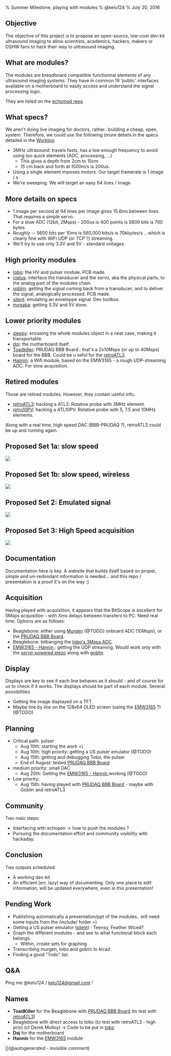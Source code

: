 % Summer Milestone, playing with modules
% @kelu124
% July 20, 2016

## Objective

The objective of this project is to propose an open-source, low-cost dev-kit ultrasound imaging  to allow scientists, academics, hackers, makers or OSHW fans to hack their way to ultrasound imaging.

## What are modules?

The modules are breadboard compatible functionnal elements of any ultrasound imaging systems. They have in common 19 'public' interfaces available on a motherboard to easily access and understand the signal processing logic.

They are listed on the [echomod repo](https://github.com/kelu124/echomods/)

## What specs?

We aren't doing live imaging for doctors, rather.. building a cheap, open, system. Therefore, we could use the following (more details in the specs detailed in the [Worklog](https://github.com/kelu124/echomods/blob/master/Worklog.md):

* 3MHz ultrasound: travels fasts, has a low enough frequency to avoid using too quick elements (ADC, processing, ...)
     * This gives a depth from 2cm to 15cm.
     * 15 cm back and forth at 1500m/s is 200us.
* Using a single element imposes motors. Our target framerate is 1 image / s
* We're sweeping. We will target an easy 64 lines / image

## More details on specs

* 1 image per second at 64 lines per image gives 15.6ms between lines. That requires a simple servo.
* For a slow ADC (12bit, 2Msps) - 200us is 400 points is 5600 bits is 700 bytes.
* Roughly -- 5600 bits per 10ms is 560,000 bits/s is 70kbytes/s .. which is clearly fine with WiFi UDP (or TCP ?) streaming.
* We'll try to use only 3.3V and 5V - standard voltages.

## High priority modules

* [tobo](https://github.com/kelu124/echomods/tree/master/tobo): the HV and pulser module. PCB made.
* [cletus](https://github.com/kelu124/echomods/tree/master/cletus): interface the transducer and the servo, aka the physical parts, to the analog part of the modules chain.
* [goblin](https://github.com/kelu124/echomods/tree/master/goblin): getting the signal coming back from a transducer, and to deliver the signal, analogically processed. PCB made.
* [silent](https://github.com/kelu124/echomods/tree/master/silent): emulating an enveloppe signal. Dev toolbox.
* [mogaba](https://github.com/kelu124/echomods/tree/master/mogaba): getting 3.3V and 5V done.

## Lower priority modules

* [sleepy](https://github.com/kelu124/echomods/tree/master/sleepy): encasing the whole modules object in a neat case, making it transportable.
* [doj](https://github.com/kelu124/echomods/tree/master/doj): the motherboard itself.
* [Toadkiller](https://github.com/kelu124/echomods/tree/master/toadkiller): PRUDAQ BBB Board : that's a 2x10Msps (or up to 40Msps) board for the BBB. Could be u	seful for the [retroATL3](https://github.com/kelu124/echomods/tree/master/retroATL3).
* [Hannin](https://github.com/kelu124/echomods/tree/master/hannin): a Wifi module, based on the EMW3165 - a rough UDP-streaming ADC. For slow acquisition.

## Retired modules

Those are retired modules. However, they contain useful info.

* [retroATL3](https://github.com/kelu124/echomods/tree/master/retroATL3): hacking a ATL3. Rotative probe with 3MHz element.
* [retro10PV](https://github.com/kelu124/echomods/tree/master/retro10PV): hacking a ATL10PV. Rotative probe with 5, 7.5 and 10MHz elements.

Along with a real time, high speed DAC (BBB-PRUDAQ ?), retroATL3 could be up and running again.

## Proposed Set 1a: slow speed

![](https://raw.githubusercontent.com/kelu124/echomods/master/include/sets/basic.png)

## Proposed Set 1b: slow speed, wireless

![](https://raw.githubusercontent.com/kelu124/echomods/master/include/sets/wifi-dev-kit.png)

## Proposed Set 2: Emulated signal

![](https://raw.githubusercontent.com/kelu124/echomods/master/include/sets/emulated.png)

## Proposed Set 3: High Speed acquisition 

![](https://raw.githubusercontent.com/kelu124/echomods/master/include/sets/highspeed.png)

## Documentation

Documentation here is key. A website that builds itself based on proper, simple and un-redondant information is needed... and this repo / presentation is a proof it's on the way ;)

## Acquisition

Having played with acquisition, it appears that the BitScope is excellent for 5Msps acquisition - with Xms delays between transfers to PC. Need real time. Options are as follows:

* Beaglebone: either using [Murgen](https://github.com/kelu124/murgen-dev-kit/) (@TODO) onboard ADC (10Msps), or the [PRUDAQ BBB Board](https://github.com/kelu124/echomods/tree/master/toadkiller).
* Beaglebone: bitbanging the [tobo's 3Msps ADC](https://github.com/kelu124/echomods/tree/master/tobo).
* [EMW3165 - Hannin ](https://github.com/kelu124/echomods/tree/master/hannin): getting the UDP streaming. Would work only with the [servo-powered piezo](https://github.com/kelu124/echomods/tree/master/cletus) along with [goblin](https://github.com/kelu124/echomods/tree/master/goblin).

## Display

Displays are key to see if each line behaves as it should - and of course for us to check if it works. The displays should be part of each module. Several possibilities

* Getting the image displayed on a TFT
* Maybe line by line on the 128x64 OLED screen (using the [EMW3165](https://github.com/kelu124/echomods/tree/master/hannin) ?) (@TODO)

## Planning

* Critical path: pulser
    * Aug 10th: starting the work =)
    * Aug 10th: high priority: getting a US pulser emulator (@TODO)
    * Aug 15th: getting and debugging Tobo, the pulser
    * End of August: tested [PRUDAQ BBB Board](https://github.com/kelu124/echomods/tree/master/toadkiller)
* medium priority: small DAC
    * Aug 20th: Getting the [EMW3165 - Hannin ](https://github.com/kelu124/echomods/tree/master/hannin) working (@TODO)
* Low priority: 
     * Aug 15th: having played with [PRUDAQ BBB Board](https://github.com/kelu124/echomods/tree/master/toadkiller) - maybe with Goblin and retroATL3

## Community

Two main steps:

* Interfacing with echopen -> how to push the modules ?
* Pursuing the documentation effort and community visibility with hackaday.

## Conclusion

Two outputs scheduled:

* A working dev-kit
* An efficient (err, lazy) way of documenting. Only one place to edit information, will be updated everywhere, even in this presentation!

## Pending Work

* Publishing automatically a presentation/ppt of the modules.. will need some inputs from the /include/ folder =)
* Getting a US pulser emulator ([silent](https://github.com/kelu124/echomods/tree/master/silent)) : Teensy, Feather Wiced?
* Graph the different modules - and see to what functional block each belongs
     * Within, create sets for graphing
* Transcribing murgen, tobo and goblin to kicad
* Finding a good "Todo" list.

## Q&A

Ping me @kelu124 / kelu124@gmail.com !

## Names

* __ToadKiller__ for the Beaglebone with [PRUDAQ BBB Board](https://github.com/kelu124/echomods/tree/master/toadkiller) (to test with [retroATL3](https://github.com/kelu124/echomods/tree/master/retroATL3))
* Beaglebone with direct access to tobo (to test with retroATL3 - high prio) (cf Derek Molloy) -> Code to be put in [tobo](https://github.com/kelu124/echomods/tree/master/tobo)
* __Doj__ for the motherboard
* __Hannin__ for the [EMW3165](https://github.com/kelu124/echomods/tree/master/hannin) module



[](@autogenerated - invisible comment)